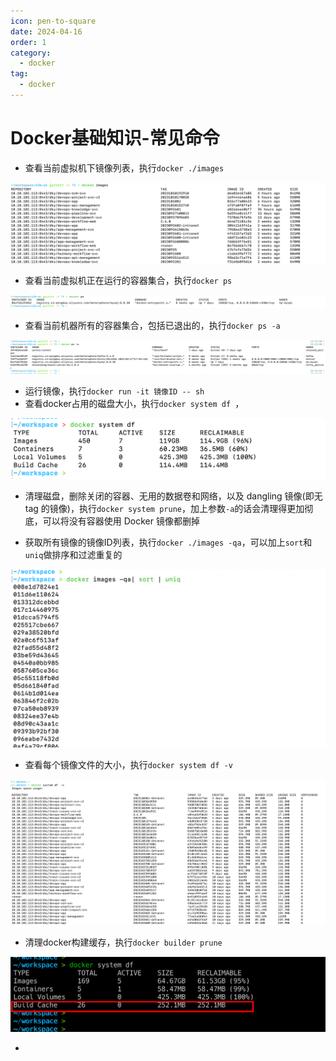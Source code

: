 ```yaml
---
icon: pen-to-square
date: 2024-04-16
order: 1
category:
  - docker
tag:
  - docker
---
```

# Docker基础知识-常见命令

- 查看当前虚拟机下镜像列表，执行`docker ./images`

![image-20231010222217668](./images/image-20231010222217668.png)

- 查看当前虚拟机正在运行的容器集合，执行`docker ps`

![image-20231010222231340](./images/image-20231010222231340.png)

- 查看当前机器所有的容器集合，包括已退出的，执行`docker ps -a `

![image-20231010222311618](./images/image-20231010222311618.png)

- 运行镜像，执行`docker run -it 镜像ID -- sh `
- 查看docker占用的磁盘大小，执行`docker system df `，

![image-20231105234036780](./images/image-20231105234036780.png)

- 清理磁盘，删除关闭的容器、无用的数据卷和网络，以及 dangling 镜像(即无 tag 的镜像)，执行`docker system prune`，加上参数`-a`的话会清理得更加彻底，可以将没有容器使用 Docker 镜像都删掉

- 获取所有镜像的镜像ID列表，执行`docker ./images -qa`，可以加上`sort`和`uniq`做排序和过滤重复的

![image-20231105234441961](./images/image-20231105234441961.png)

- 查看每个镜像文件的大小，执行`docker system df -v`

![image-20231106092925161](./images/image-20231106092925161.png)

- 清理docker构建缓存，执行`docker builder prune`

![image-20231208210340288](./images/image-20231208210340288.png)

- 